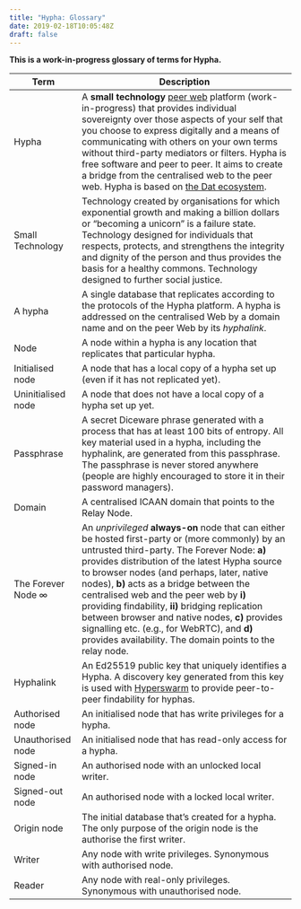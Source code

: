 ```yaml
---
title: "Hypha: Glossary"
date: 2019-02-18T10:05:48Z
draft: false
---
```


__This is a work-in-progress glossary of terms for Hypha.__


| Term | Description |
| ---- | ----------- |
| Hypha | A __small technology__ [peer web](https://ar.al/2019/02/13/on-the-general-architecture-of-the-peer-web/) platform (work-in-progress) that provides individual sovereignty over those aspects of your self that you choose to express digitally and a means of communicating with others on your own terms without third-party mediators or filters. Hypha is free software and peer to peer. It aims to create a bridge from the centralised web to the peer web. Hypha is based on [the Dat ecosystem](https://datproject.org). |
| Small Technology | Technology created by organisations for which exponential growth and making a billion dollars or “becoming a unicorn” is a failure state. Technology designed for individuals that respects, protects, and strengthens the integrity and dignity of the person and thus provides the basis for a healthy commons. Technology designed to further social justice. |
| A hypha | A single database that replicates according to the protocols of the Hypha platform. A hypha is addressed on the centralised Web by a domain name and on the peer Web by its _hyphalink_. |
| Node | A node within a hypha is any location that replicates that particular hypha. |
| Initialised node | A node that has a local copy of a hypha set up (even if it has not replicated yet). |
| Uninitialised node | A node that does not have a local copy of a hypha set up yet. |
| Passphrase | A secret Diceware phrase generated with a process that has at least 100 bits of entropy. All key material used in a hypha, including the hyphalink, are generated from this passphrase. The passphrase is never stored anywhere (people are highly encouraged to store it in their password managers). |
| Domain | A centralised ICAAN domain that points to the Relay Node. |
| The Forever Node ∞ | An _unprivileged_ __always-on__ node that can either be hosted first-party or (more commonly) by an untrusted third-party. The Forever Node: __a)__ provides distribution of the latest Hypha source to browser nodes (and perhaps, later, native nodes), __b)__ acts as a bridge between the centralised web and the peer web by __i)__ providing findability, __ii)__ bridging replication between browser and native nodes, __c)__ provides signalling etc. (e.g., for WebRTC), and __d)__ provides availability. The domain points to the relay node. |
| Hyphalink | An Ed25519 public key that uniquely identifies a Hypha. A discovery key generated from this key is used with [Hyperswarm](https://github.com/hyperswarm/network) to provide peer-to-peer findability for hyphas. |
| Authorised node | An initialised node that has write privileges for a hypha. |
| Unauthorised node | An initialised node that has read-only access for a hypha. |
| Signed-in node | An authorised node with an unlocked local writer. |
| Signed-out node | An authorised node with a locked local writer. |
| Origin node | The initial database that’s created for a hypha. The only purpose of the origin node is the authorise the first writer. |
| Writer | Any node with write privileges. Synonymous with authorised node. |
| Reader | Any node with real-only privileges. Synonymous with unauthorised node. |
